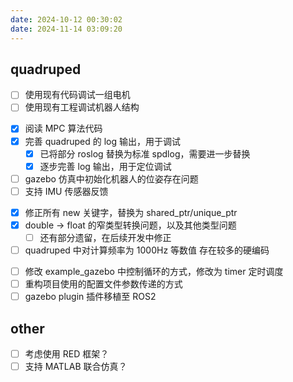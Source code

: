 ```yaml
---
date: 2024-10-12 00:30:02
date: 2024-11-14 03:09:20
---
```


## quadruped

<!-- 阶段性目标 -->

- [ ] 使用现有代码调试一组电机
- [ ] 使用现有工程调试机器人结构

<!-- 下一步需要完善的 -->

- [x] 阅读 MPC 算法代码
- [x] 完善 quadruped 的 log 输出，用于调试
  - [x] 已将部分 roslog 替换为标准 spdlog，需要进一步替换
  - [x] 逐步完善 log 输出，用于定位调试
- [ ] gazebo 仿真中初始化机器人的位姿存在问题
- [ ] 支持 IMU 传感器反馈

<!-- 在开发中逐步完善的 -->

- [x] 修正所有 new 关键字，替换为 shared_ptr/unique_ptr
- [x] double -> float 的窄类型转换问题，以及其他类型问题
  - [ ] 还有部分遗留，在后续开发中修正
- [ ] quadruped 中对计算频率为 1000Hz 等数值 存在较多的硬编码

<!-- 需要较多修改的，在开发中逐步完善的 -->

- [ ] 修改 example_gazebo 中控制循环的方式，修改为 timer 定时调度
- [ ] 重构项目使用的配置文件参数传递的方式
- [ ] gazebo plugin 插件移植至 ROS2

## other

- [ ] 考虑使用 RED 框架？
- [ ] 支持 MATLAB 联合仿真？

